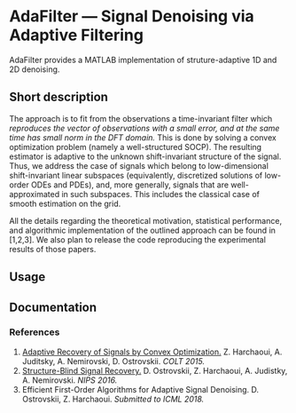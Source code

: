 # AdaFilter — Signal Denoising via Adaptive Filtering

AdaFilter provides a MATLAB implementation of struture-adaptive 1D and 2D denoising.

## Short description

The approach is to fit from the observations a time-invariant filter which *reproduces the vector of observations with a small error, and at the same time has small norm in the DFT domain.* This is done by solving a convex optimization problem (namely a well-structured SOCP).
The resulting estimator is adaptive to the unknown shift-invariant structure of the signal. Thus, we address the case of signals 
which belong to low-dimensional shift-invariant linear subspaces (equivalently, discretized solutions of low-order ODEs and PDEs), and, more generally, signals that are well-approximated in such subspaces. This includes the classical case of smooth estimation on the grid.

All the details regarding the theoretical motivation, statistical performance, and algorithmic implementation of the outlined approach can be found in [1,2,3]. We also plan to release the code reproducing the experimental results of those papers.

## Usage

## Documentation

### References

1. [Adaptive Recovery of Signals by Convex Optimization.](https://hal.inria.fr/hal-01250215) Z. Harchaoui, A. Juditsky, A. Nemirovski, D. Ostrovskii. *COLT 2015.*
2. [Structure-Blind Signal Recovery.](https://arxiv.org/abs/1607.05712) D. Ostrovskii, Z. Harchaoui, A. Judistky, A. Nemirovski. *NIPS 2016.*
3. Efficient First-Order Algorithms for Adaptive Signal Denoising. D. Ostrovskii, Z. Harchaoui. *Submitted to ICML 2018.*
